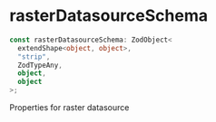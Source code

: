 # rasterDatasourceSchema

```ts
const rasterDatasourceSchema: ZodObject<
  extendShape<object, object>,
  "strip",
  ZodTypeAny,
  object,
  object
>;
```

Properties for raster datasource

